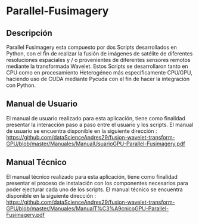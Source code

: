 # Parallel-Fusimagery

## Descripción

Parallel Fusimagery esta compuesto por dos Scripts desarrollados en Python, con el fin de realizar la fusión de imágenes de satélite de diferentes resoluciones espaciales y / o provenientes de diferentes sensores remotos mediante la transformada Wavelet. Estos Scripts se desarrollaron tanto en CPU como en procesamiento Heterogéneo más específicamente CPU/GPU, haciendo uso de CUDA mediante Pycuda con el fin de hacer la integración con Python.

## Manual de Usuario

El manual de usuario realizado para esta aplicación, tiene como finalidad presentar la interacción paso a paso entre el usuario y los scripts. El manual de usuario se encuentra disponible en la siguiente dirección : https://github.com/dataScienceAndres29/fusion-wavelet-transform-GPU/blob/master/Manuales/ManualUsuarioGPU-Parallel-Fusimagery.pdf

## Manual Técnico

El manual técnico realizado para esta aplicación, tiene como finalidad presentar el proceso de instalación con los componentes necesarios para poder ejecturar cada uno de los scripts. El manual técnico se encuentra disponible en la siguiente dirección : https://github.com/dataScienceAndres29/fusion-wavelet-transform-GPU/blob/master/Manuales/ManualT%C3%A9cnicoGPU-Parallel-Fusimagery.pdf
